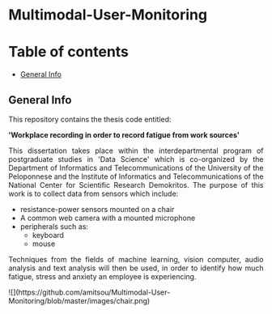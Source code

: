 # Multimodal-User-Monitoring

# Table of contents
* [General Info](#general-info)

## General Info
This repository contains the thesis code entitled:

**'Workplace recording in order to record fatigue from work sources'**

<div align="justify">
  
This dissertation takes place within the interdepartmental program of postgraduate studies in 'Data Science' which is co-organized by the Department of Informatics and Telecommunications of the University of the Peloponnese and the Institute of Informatics and Telecommunications of the National Center for Scientific Research Demokritos. The purpose of this work is to collect data from sensors which include: 
- resistance-power sensors mounted on a chair 
- A common web camera with a mounted microphone
- peripherals such as:
  - keyboard
  - mouse
  
Techniques from the fields of machine learning, vision computer, audio analysis and text analysis will then be used, in order to identify how much fatigue, stress and anxiety an employee is experiencing.
</div>
![](https://github.com/amitsou/Multimodal-User-Monitoring/blob/master/images/chair.png) 
